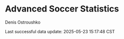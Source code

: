 # Advanced Soccer Statistics
Denis Ostroushko

<!-- gfm -->

Last successful data update: 2025-05-23 15:17:48 CST
